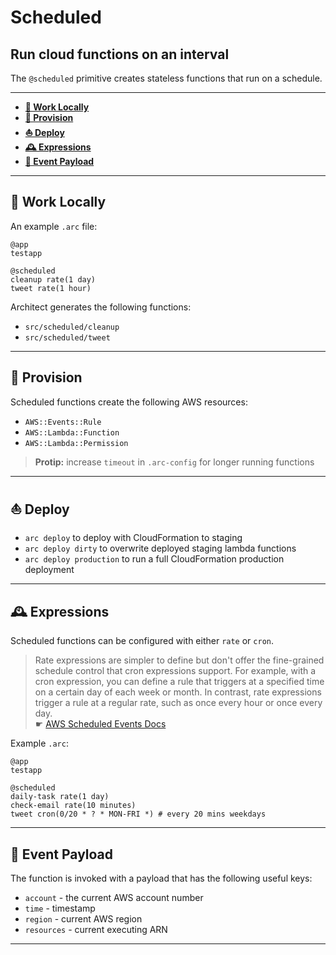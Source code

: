 # Scheduled

## Run cloud functions on an interval

The `@scheduled` primitive creates stateless functions that run on a schedule. 

---

- <a href=#local><b>🚜 Work Locally</b></a> 
- <a href=#provision><b>🌾 Provision</b></a> 
- <a href=#deploy><b>⛵️ Deploy</b></a>
- <a href=#expressions><b>🕰 Expressions</b></a>
- <a href=#event><b>🎉 Event Payload</b></a>

---

<h2 id=local>🚜 Work Locally</h2>

An example `.arc` file:

```arc
@app
testapp

@scheduled
cleanup rate(1 day)
tweet rate(1 hour)
```

Architect generates the following functions:

- `src/scheduled/cleanup` 
- `src/scheduled/tweet` 

---

<h2 id=provision>🌾 Provision</h2>

Scheduled functions create the following AWS resources:

- `AWS::Events::Rule`
- `AWS::Lambda::Function`
- `AWS::Lambda::Permission`

> **Protip:** increase `timeout` in `.arc-config` for longer running functions 

---

<h2 id=deploy>⛵️ Deploy</h2>

- `arc deploy` to deploy with CloudFormation to staging
- `arc deploy dirty` to overwrite deployed staging lambda functions 
- `arc deploy production` to run a full CloudFormation production deployment

---

<h2 id=expressions>🕰 Expressions</h2>

Scheduled functions can be configured with either `rate` or `cron`. 

> Rate expressions are simpler to define but don't offer the fine-grained schedule control that cron expressions support. For example, with a cron expression, you can define a rule that triggers at a specified time on a certain day of each week or month. In contrast, rate expressions trigger a rule at a regular rate, such as once every hour or once every day. <br> ☛ [AWS Scheduled Events Docs](https://docs.aws.amazon.com/AmazonCloudWatch/latest/events/ScheduledEvents.html)

Example `.arc`:
  
```arc
@app
testapp

@scheduled
daily-task rate(1 day)
check-email rate(10 minutes)
tweet cron(0/20 * ? * MON-FRI *) # every 20 mins weekdays
```

---

<h2 id=event>🎉 Event Payload</h2>

The function is invoked with a payload that has the following useful keys:

- `account` - the current AWS account number
- `time` - timestamp
- `region` - current AWS region
- `resources` - current executing ARN

---
